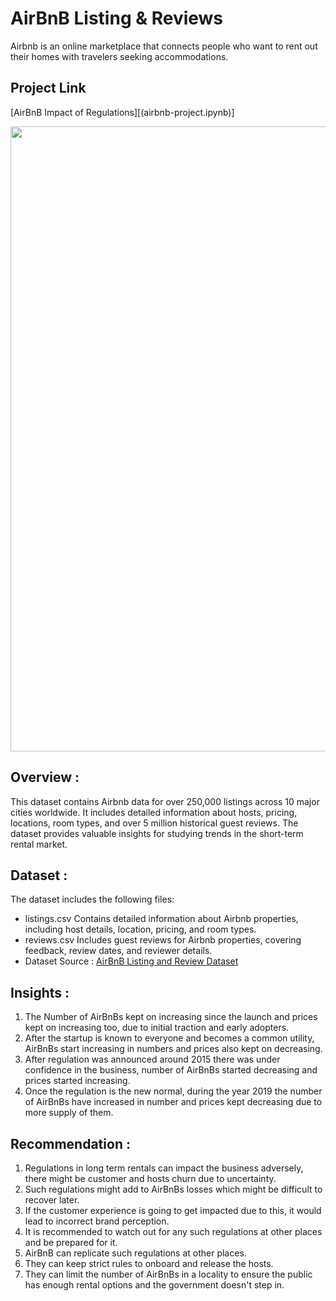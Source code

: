 # AirBnB Listing & Reviews
Airbnb is an online marketplace that connects people who want to rent out their homes with travelers seeking accommodations. 

## Project Link

[AirBnB Impact of Regulations][(airbnb-project.ipynb)]


<img src="https://www.stocksbnb.com/wp-content/uploads/2021/08/airbnb-678x381-1.png" width=1000>

## Overview :
This dataset contains Airbnb data for over 250,000 listings across 10 major cities worldwide. It includes detailed information about hosts, pricing, locations, room types, and over 5 million historical guest reviews. The dataset provides valuable insights for studying trends in the short-term rental market.

## Dataset :
The dataset includes the following files:
- listings.csv
Contains detailed information about Airbnb properties, including host details, location, pricing, and room types.
- reviews.csv
Includes guest reviews for Airbnb properties, covering feedback, review dates, and reviewer details.
- Dataset Source : [AirBnB Listing and Review Dataset](https://www.kaggle.com/datasets/mysarahmadbhat/airbnb-listings-reviews)

## Insights :
1. The Number of AirBnBs kept on increasing since the launch and prices kept on increasing too, due to initial traction and early adopters.
2. After the startup is known to everyone and becomes a common utility, AirBnBs start increasing in numbers and prices also kept on decreasing.
3. After regulation was announced around 2015 there was under confidence in the business, number of AirBnBs started decreasing and prices started increasing.
4. Once the regulation is the new normal, during the year 2019 the number of AirBnBs have increased in number and prices kept decreasing due to more supply of them.

## Recommendation :
1. Regulations in long term rentals can impact the business adversely, there might be customer and hosts churn due to uncertainty.
2. Such regulations might add to AirBnBs losses which might be difficult to recover later.
3. If the customer experience is going to get impacted due to this, it would lead to incorrect brand perception.
4. It is recommended to watch out for any such regulations at other places and be prepared for it.
5. AirBnB can replicate such regulations at other places.
6. They can keep strict rules to onboard and release the hosts.
7. They can limit the number of AirBnBs in a locality to ensure the public has enough rental options and the government doesn't step in.
